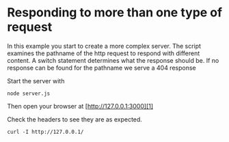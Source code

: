 # Responding to more than one type of request

In this example you start to create a more complex server. The script examines the pathname of the http request to respond with different content. A switch statement determines what the response should be. If no response can be found for the pathname we serve a 404 response

Start the server with

    node server.js

Then open your browser at [http://127.0.0.1:3000][1]

Check the headers to see they are as expected.

    curl -I http://127.0.0.1/

[1]: http://127.0.0.1:3000
